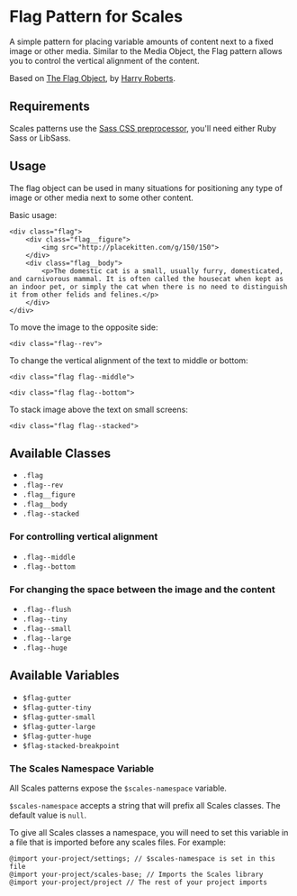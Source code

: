 # Flag Pattern for Scales

A simple pattern for placing variable amounts of content next to a fixed image or other media. Similar to the Media Object, the Flag pattern allows you to control the vertical alignment of the content.

Based on [The Flag Object](http://csswizardry.com/2013/05/the-flag-object/), by [Harry Roberts](https://twitter.com/csswizardry).

## Requirements

Scales patterns use the [Sass CSS preprocessor](http://sass-lang.com/), you'll need either Ruby Sass or LibSass.

## Usage
The flag object can be used in many situations for positioning any type of image or other media next to some other content.

Basic usage:
```
<div class="flag">
    <div class="flag__figure">
        <img src="http://placekitten.com/g/150/150">
    </div>
    <div class="flag__body">
        <p>The domestic cat is a small, usually furry, domesticated, and carnivorous mammal. It is often called the housecat when kept as an indoor pet, or simply the cat when there is no need to distinguish it from other felids and felines.</p>
    </div>
</div>
```

To move the image to the opposite side:
```
<div class="flag--rev">
```

To change the vertical alignment of the text to middle or bottom:
```
<div class="flag flag--middle">

<div class="flag flag--bottom">
```

To stack image above the text on small screens:
```
<div class="flag flag--stacked">
```

## Available Classes

* `.flag`
* `.flag--rev`
* `.flag__figure`
* `.flag__body`
* `.flag--stacked`

### For controlling vertical alignment
* `.flag--middle`
* `.flag--bottom`

### For changing the space between the image and the content
* `.flag--flush`
* `.flag--tiny`
* `.flag--small`
* `.flag--large`
* `.flag--huge`

## Available Variables

* `$flag-gutter`
* `$flag-gutter-tiny`
* `$flag-gutter-small`
* `$flag-gutter-large`
* `$flag-gutter-huge`
* `$flag-stacked-breakpoint`

### The Scales Namespace Variable
All Scales patterns expose the `$scales-namespace` variable.

`$scales-namespace` accepts a string that will prefix all Scales classes. The default value is `null`.

To give all Scales classes a namespace, you will need to set this variable in a file that is imported before any scales files. For example:

```
@import your-project/settings; // $scales-namespace is set in this file
@import your-project/scales-base; // Imports the Scales library
@import your-project/project // The rest of your project imports
```

